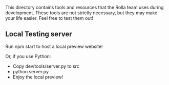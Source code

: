 This directory contains tools and resources that the Rolla team uses during
development. These tools are not strictly necessary, but they may make your
life easier. Feel free to test them out!

## Local Testing server
Run npm start to host a local preview website!

Or, if you use Python:
- Copy dev/tools/server.py to src
- python server.py
- Enjoy the local preview!

